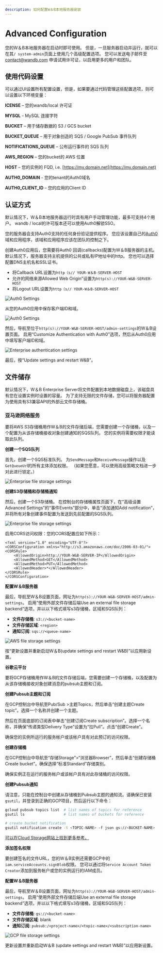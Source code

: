 ```yaml
---
description: 如何配置W＆B本地服务器安装
---
```


# Advanced Configuration

您的W＆B本地服务器在启动时即可使用。 但是，一旦服务器启动并运行，就可以在其`/ system-admin`页面上使用几个高级配置选项。 您可以发送电子邮件至[contact@wandb.com](mailto:contact@wandb.com) 申请试用许可证，以启用更多的用户和团队。

## **使用代码设置**

可以通过UI设置所有配置设置，但是，如果要通过代码管理这些配置选项，则可以设置以下环境变量：

**ICENSE** – 您的wandb/local 许可证

**MYSQL** - MySQL 连接字符

**BUCKET** – 用于储存数据的 S3 / GCS bucket

**BUCKET\_QUEUE** – 用于对象创造的 SQS / Google PubSub 事件队列

**NOTIFICATIONS\_QUEUE** – 公布运行事件的 SQS 队列

**AWS\_REGION** – 您的bucket的 AWS 位置

**HOST** – 您的实例的 FQD, i.e. [https://my.domain.net](https://my.domain.net)

**AUTH0\_DOMAIN** - 您的tenant的Auth0域名

**AUTH0\_CLIENT\_ID** – 您的应用的Client ID

## **认证方式**

默认情况下，W＆B本地服务器运行时具有用户手动管理功能，最多可支持4个用户。 wandb / local的许可版本还可以使用Auth0解锁SSO。

您的服务器会支持Auth0支持的任何身份验证提供程序。 您应该设置自己的[Auth0](https://auth0.com/)域和应用程序，该域和应用程序应该在团队的控制之下。

创建Auth0应用后，您需要将Auth0 回调\(callbacks\)配置为W＆B服务器的主机。 默认情况下，服务器支持主机提供的公共或私有IP地址中的http。 您也可以选择配置DNS主机名和SSL证书。

* 将Callback URL设置为`http（s// YOUR-W＆B-SERVER-HOST`
* 允许的网络来源Allowed Web Origin”设置为`http(s)://YOUR-W&B-SERVER-HOST`
* 将Logout URL设置为`http（s// YOUR-W＆B-SERVER-HOST`

![Auth0 Settings](../../.gitbook/assets/auth0-1.png)

从您的Auth0应用中保存客户端ID和域。

![Auth0 Settings](../../.gitbook/assets/auth0-2.png)

然后，导航至位于`http(s)://YOUR-W&B-SERVER-HOST/admin-settings`的W＆B设置页面。 启用“Customize Authentication with Auth0”选项，然后从Auth0应用中填写客户端ID和域。

![Enterprise authentication settings](../../.gitbook/assets/enterprise-auth.png)

最后，按“Update settings and restart W&B”。

## **文件储存**

默认情况下，W＆B Enterprise Server将文件配置到本地数据磁盘上，该磁盘具有您在设置实例时设置的容量。 为了支持无限的文件存储，您可以将服务器配置为使用具有S3兼容API的外部云文件存储桶。

### **亚马逊网络服务**

要将AWS S3存储桶用作W＆B的文件存储后端，您需要创建一个存储桶，以及一个配置为从该存储桶接收对象创建通知的SQS队列。 您的实例将需要权限才能读取此队列。

**创建一个SQS队列**

首先，创建一个SQS标准队列。 为`SendMessage`和`ReceiveMessage`操作以及`GetQueueUr`l的所有主体添加权限。 （如果您愿意，可以使用高级策略文档进一步对此进行锁定。）

![Enterprise file storage settings](../../.gitbook/assets/sqs-perms.png)

**创建S3存储桶和存储桶通知**

然后，创建一个S3存储桶。 在控制台的存储桶属性页面下，在“高级设置Advanced Settings”的“事件Events”部分中，单击“添加通知Add notification”，并将所有对象创建事件配置为发送到先前配置的SQS队列。

![Enterprise file storage settings](../../.gitbook/assets/s3-notification.png)

启用CORS访问权限：您的CORS配置应如下所示：

```markup
<?xml version="1.0" encoding="UTF-8"?>
<CORSConfiguration xmlns="http://s3.amazonaws.com/doc/2006-03-01/">
<CORSRule>
    <AllowedOrigin>http://YOUR-W&B-SERVER-IP</AllowedOrigin>
    <AllowedMethod>GET</AllowedMethod>
    <AllowedMethod>PUT</AllowedMethod>
    <AllowedHeader>*</AllowedHeader>
</CORSRule>
</CORSConfiguration>
```

**配置W＆B服务器**

最后，导航至W＆B设置页面，网址为`http(s)://YOUR-W&B-SERVER-HOST/admin-settings`。 启用“使用外部文件存储后端Use an external file storage backend”选项，并以以下格式填写s3存储桶，区域和SQS队列：

* **文件存储桶**: `s3://<bucket-name>`
* **文件存储区域**: `<region>`
* **通知订阅**: `sqs://<queue-name>`

![AWS file storage settings](../../.gitbook/assets/aws-filestore.png)

按“更新设置并重新启动W＆B\(update settings and restart W&B\)”以应用新设置。

**谷歌云平台**

要将GCP存储桶用作W＆B的文件存储后端，您需要创建一个存储桶，以及配置为从该存储桶接收对象创建消息的pubsub主题和订阅。

**创建Pubsub主题和订阅**

在GCP控制台中导航至Pub/Sub &gt;主题Topics，然后单击“创建主题Create topic”。选择一个名称并创建一个主题。

然后在页面底部的订阅表中单击“创建订阅Create subscription”。选择一个名称，并确保“传递类型Delivery Type”设置为“拉Pull”。点击“创建Create”。

确保您的实例所运行的服务帐户或该帐户具有对此预订的访问权限。

**创建存储桶**

在GCP控制台中导航至“存储Storage”&gt;“浏览器Browser”，然后单击“创建存储桶Create bucket”。确保选择“标准Standard”存储类别。

确保实例正在运行的服务帐户或该帐户具有对此存储桶的访问权限。

**创建Pubsub通知**

请注意，只能在控制台中创建从存储桶到Pubsub主题的通知流。请确保已安装`gsutil`，并登录到正确的GCP项目，然后运行以下命令：

```bash
gcloud pubsub topics list  # list names of topics for reference
gsutil ls                  # list names of buckets for reference

# create bucket notification
gsutil notification create -t <TOPIC-NAME> -f json gs://<BUCKET-NAME>
```

[ 可以在Cloud Storage网站上找到更多参考。](https://cloud.google.com/storage/docs/reporting-changes)

**添加签名权限**

要创建签名的文件URL，您的W＆B实例还需要GCP中的`iam.serviceAccounts.signBlob`权限。 您可以通过将`Service Account Token Creator`添加到服务帐户或您的实例运行的IAM成员。

**配置W＆B服务器**

最后，导航至W＆B设置页面，网址为`http(s)://YOUR-W&B-SERVER-HOST/admin-settings`。 启用“使用外部文件存储后端Use an external file storage backend”选项，并以以下格式填写s3存储桶，区域和SQS队列：

* **文件存储桶**: `gs://<bucket-name>`
* **文件存储区域**: blank
* **通知订阅**: `pubsub:/<project-name>/<topic-name>/<subscription-name>`

![GCP file storage settings](../../.gitbook/assets/gcloud-filestore.png)

更新设置并重新启动W＆B \(update settings and restart W&B\)”以应用新设置。

